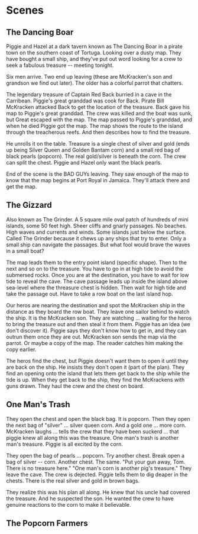 # Scenes

## The Dancing Boar
Piggie and Hazel at a dark tavern known as The Dancing Boar in a pirate town on the southern coast
of Tortuga. Looking over a dusty map. They have bought a small ship, and they've put out word looking 
for a crew to seek a fabulous treasure -- meeting tonight. 

Six men arrive. Two end up leaving (these are McKracken's son and grandson we find out later). The
older has a colorful parrot that chatters.

The legendary treasure of Captain Red Back burried in a cave in the Carribean. Piggie's
great granddad was cook for Back. Pirate Bill McKracken attacked Back to get the location of the treasure. 
Back gave his map to Piggie's great granddad. The crew was killed and the boat was sunk, but Great escaped
with the map. The map passed to Piggie's granddad, and when he died Piggie got the map. The map
shows the route to the island through the treacherous reefs. And then describes how to find the
treasure.

He unrolls it on the table. Treasure is a single chest of silver and gold (ends up being Silver Queen and
Golden Bantam corn) and a small red bag of black pearls (popcorn). The real gold/silver is beneath the
corn. The crew can split the chest. Piggie and Hazel only want the black pearls.

End of the scene is the BAD GUYs leaving. They saw enough of the map to know that the map begins at
Port Royal in Jamaica. They'll attack there and get the map.

## The Gizzard

Also known as The Grinder. A 5 square mile oval patch of hundreds of mini islands, some 50 feet high. Sheer cliffs
and gnarly passages. No beaches. High waves and currents and winds. Some islands just below the surface. Called
The Grinder because it chews up any ships that try to enter. Only a small ship can navigate the passages. But what
fool would brave the waves in a small boat?

The map leads them to the entry point island (specific shape). Then to the next and so on to the treasure. You have
to go in at high tide to avoid the submersed rocks. Once you are at the destination, you have to wait for low tide
to reveal the cave. The cave passage leads up inside the island above sea-level where the threasure chest is hidden.
Then wait for high tide and take the passage out. Have to take a row boat on the last island hop.

Our heros are nearing the destination and spot the McKracken ship in the distance as they board the row boat. They
leave one sailor behind to watch the ship. It is the McKracken son. They are watching ... waiting for the heros to 
bring the treasure out and then steal it from them. Piggie has an idea (we don't discover it). Piggie says they
don't know how to get in, and they can outrun them once they are out. McKracken son sends the map via the parrot.
Or maybe a copy of the map. The reader catches him making the copy earlier.

The heros find the chest, but Piggie doesn't want them to open it until they are back on the ship. He insists they
don't open it (part of the plan). They find an opening onto the island that lets them get back to the ship while
the tide is up. When they get back to the ship, they find the McKrackens with guns drawn. They haul the crew and
the chest on board.

## One Man's Trash

They open the chest and open the black bag. It is popcorn. Then they open the next bag of "silver" ... silver queen
corn. And a gold one ... more corn. McKracken laughs ... tells the crew that they have been suckerd ... that piggie
knew all along this was the treasure. One man's trash is another man's treasure. Piggie is all excited by the
corn.

They open the bag of 
pearls ... popcorn. Try another chest. Break open a bag of silver -- corn. Another chest. The same.
"Put your gun away, Tom. There is no treasure here." "One man's corn is another pig's treasure."
They leave the cave. The crew is dejected. Piggie tells them to dig deaper in the chests. There is
the real silver and gold in brown bags.

They realize this was his plan all along. He knew that his uncle had covered the treasure. And he suspected the son. He
wanted the crew to have genuine reactions to the corn to make it believable.

## The Popcorn Farmers
